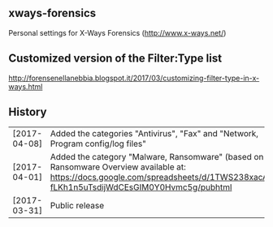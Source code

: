 ## xways-forensics  
Personal settings for X-Ways Forensics (http://www.x-ways.net/)

## Customized version of the Filter:Type list  
http://forensenellanebbia.blogspot.it/2017/03/customizing-filter-type-in-x-ways.html

## History  
|  |  |
| ---- | ---- |
| [2017-04-08] | Added the categories "Antivirus", "Fax"  and "Network, Program config/log files" |  
| [2017-04-01] | Added the category "Malware, Ransomware" (based on the Ransomware Overview available at: https://docs.google.com/spreadsheets/d/1TWS238xacAto-fLKh1n5uTsdijWdCEsGIM0Y0Hvmc5g/pubhtml |
| [2017-03-31] | Public release |

